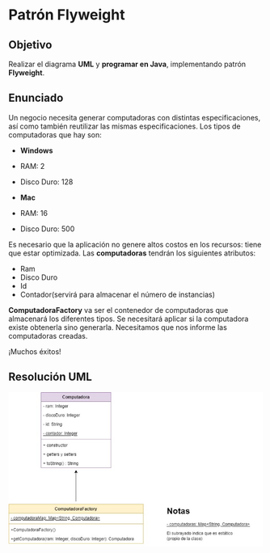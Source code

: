 
# Patrón Flyweight

## Objetivo 
Realizar el diagrama **UML** y **programar en Java**, implementando patrón **Flyweight**.

## Enunciado 
Un negocio necesita generar computadoras con distintas especificaciones, así como también reutilizar las mismas especificaciones. Los tipos de computadoras que hay son: 

- **Windows**  
- RAM: 2  
- Disco Duro: 128   

- **Mac**  
- RAM: 16  
- Disco Duro: 500  

Es necesario que la aplicación no genere altos costos en los recursos: tiene que estar optimizada. Las **computadoras** tendrán los siguientes atributos:
- Ram
- Disco Duro
- Id
- Contador(servirá para almacenar el número de instancias)

**ComputadoraFactory** va ser el contenedor de computadoras que almacenará los diferentes tipos. Se necesitará aplicar si la computadora existe obtenerla sino generarla. Necesitamos que nos informe las computadoras creadas. 

¡Muchos éxitos!


## Resolución UML
![Preview](https://github.com/soymilidev/JAVA-II/blob/main/C07/C7-ClaseProfe/C7-ClaseProfe.jpg)





